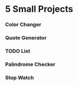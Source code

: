 # 5 Small Projects
### Color Changer
### Quote Generator
### TODO List
### Palindrome Checker
### Stop Watch
